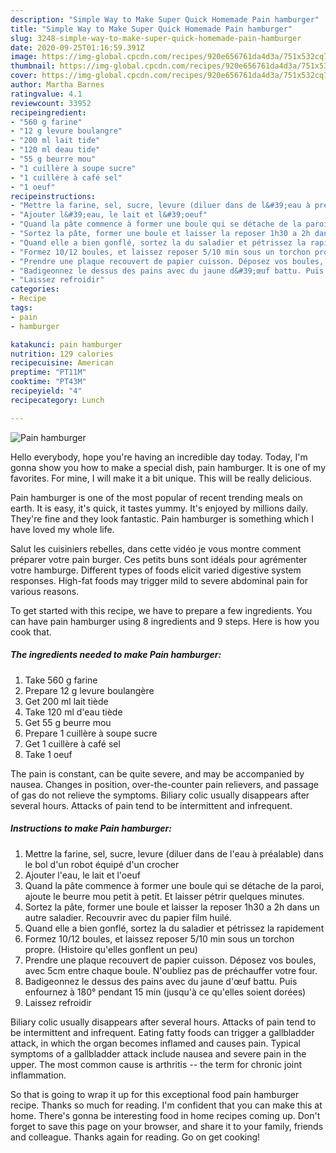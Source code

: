 ```yaml
---
description: "Simple Way to Make Super Quick Homemade Pain hamburger"
title: "Simple Way to Make Super Quick Homemade Pain hamburger"
slug: 3248-simple-way-to-make-super-quick-homemade-pain-hamburger
date: 2020-09-25T01:16:59.391Z
image: https://img-global.cpcdn.com/recipes/920e656761da4d3a/751x532cq70/pain-hamburger-photo-principale-de-la-recette.jpg
thumbnail: https://img-global.cpcdn.com/recipes/920e656761da4d3a/751x532cq70/pain-hamburger-photo-principale-de-la-recette.jpg
cover: https://img-global.cpcdn.com/recipes/920e656761da4d3a/751x532cq70/pain-hamburger-photo-principale-de-la-recette.jpg
author: Martha Barnes
ratingvalue: 4.1
reviewcount: 33952
recipeingredient:
- "560 g farine"
- "12 g levure boulangre"
- "200 ml lait tide"
- "120 ml deau tide"
- "55 g beurre mou"
- "1 cuillère à soupe sucre"
- "1 cuillère à café sel"
- "1 oeuf"
recipeinstructions:
- "Mettre la farine, sel, sucre, levure (diluer dans de l&#39;eau à préalable) dans le bol d&#39;un robot équipé d&#39;un crocher"
- "Ajouter l&#39;eau, le lait et l&#39;oeuf"
- "Quand la pâte commence à former une boule qui se détache de la paroi, ajoute le beurre mou petit à petit. Et laisser pétrir quelques minutes."
- "Sortez la pâte, former une boule et laisser la reposer 1h30 a 2h dans un autre saladier. Recouvrir avec du papier film huilé."
- "Quand elle a bien gonflé, sortez la du saladier et pétrissez la rapidement"
- "Formez 10/12 boules, et laissez reposer 5/10 min sous un torchon propre. (Histoire qu&#39;elles gonflent un peu)"
- "Prendre une plaque recouvert de papier cuisson. Déposez vos boules, avec 5cm entre chaque boule. N&#39;oubliez pas de préchauffer votre four."
- "Badigeonnez le dessus des pains avec du jaune d&#39;œuf battu. Puis enfournez à 180° pendant 15 min (jusqu&#39;à ce qu&#39;elles soient dorées)"
- "Laissez refroidir"
categories:
- Recipe
tags:
- pain
- hamburger

katakunci: pain hamburger 
nutrition: 129 calories
recipecuisine: American
preptime: "PT11M"
cooktime: "PT43M"
recipeyield: "4"
recipecategory: Lunch

---
```



![Pain hamburger](https://img-global.cpcdn.com/recipes/920e656761da4d3a/751x532cq70/pain-hamburger-photo-principale-de-la-recette.jpg)

Hello everybody, hope you're having an incredible day today. Today, I'm gonna show you how to make a special dish, pain hamburger. It is one of my favorites. For mine, I will make it a bit unique. This will be really delicious.

Pain hamburger is one of the most popular of recent trending meals on earth. It is easy, it's quick, it tastes yummy. It's enjoyed by millions daily. They're fine and they look fantastic. Pain hamburger is something which I have loved my whole life.

Salut les cuisiniers rebelles, dans cette vidéo je vous montre comment préparer votre pain burger. Ces petits buns sont idéals pour agrémenter votre hamburge. Different types of foods elicit varied digestive system responses. High-fat foods may trigger mild to severe abdominal pain for various reasons.


To get started with this recipe, we have to prepare a few ingredients. You can have pain hamburger using 8 ingredients and 9 steps. Here is how you cook that.

<!--inarticleads1-->

##### The ingredients needed to make Pain hamburger:

1. Take 560 g farine
1. Prepare 12 g levure boulangère
1. Get 200 ml lait tiède
1. Take 120 ml d&#39;eau tiède
1. Get 55 g beurre mou
1. Prepare 1 cuillère à soupe sucre
1. Get 1 cuillère à café sel
1. Take 1 oeuf


The pain is constant, can be quite severe, and may be accompanied by nausea. Changes in position, over-the-counter pain relievers, and passage of gas do not relieve the symptoms. Biliary colic usually disappears after several hours. Attacks of pain tend to be intermittent and infrequent. 

<!--inarticleads2-->

##### Instructions to make Pain hamburger:

1. Mettre la farine, sel, sucre, levure (diluer dans de l&#39;eau à préalable) dans le bol d&#39;un robot équipé d&#39;un crocher
1. Ajouter l&#39;eau, le lait et l&#39;oeuf
1. Quand la pâte commence à former une boule qui se détache de la paroi, ajoute le beurre mou petit à petit. Et laisser pétrir quelques minutes.
1. Sortez la pâte, former une boule et laisser la reposer 1h30 a 2h dans un autre saladier. Recouvrir avec du papier film huilé.
1. Quand elle a bien gonflé, sortez la du saladier et pétrissez la rapidement
1. Formez 10/12 boules, et laissez reposer 5/10 min sous un torchon propre. (Histoire qu&#39;elles gonflent un peu)
1. Prendre une plaque recouvert de papier cuisson. Déposez vos boules, avec 5cm entre chaque boule. N&#39;oubliez pas de préchauffer votre four.
1. Badigeonnez le dessus des pains avec du jaune d&#39;œuf battu. Puis enfournez à 180° pendant 15 min (jusqu&#39;à ce qu&#39;elles soient dorées)
1. Laissez refroidir


Biliary colic usually disappears after several hours. Attacks of pain tend to be intermittent and infrequent. Eating fatty foods can trigger a gallbladder attack, in which the organ becomes inflamed and causes pain. Typical symptoms of a gallbladder attack include nausea and severe pain in the upper. The most common cause is arthritis -- the term for chronic joint inflammation. 

So that is going to wrap it up for this exceptional food pain hamburger recipe. Thanks so much for reading. I'm confident that you can make this at home. There's gonna be interesting food in home recipes coming up. Don't forget to save this page on your browser, and share it to your family, friends and colleague. Thanks again for reading. Go on get cooking!
